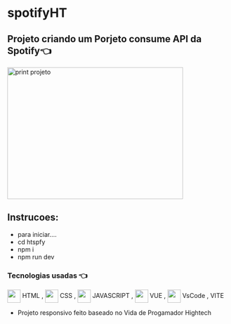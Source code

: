 # spotifyHT

[//]:<> (../master/assets/img/print.png) 
## Projeto criando um Porjeto consume API da Spotify👈 
    

<img alt='print projeto' align="center" height="300" width="400" src="../master/assets/print.png">

## Instrucoes: 
  - para iniciar....
  - cd htspfy
  - npm i
  - npm run dev

### Tecnologias usadas 👈 
<img align="center" height="30" width="30" src="https://cdn.jsdelivr.net/gh/devicons/devicon/icons/html5/html5-original.svg"> HTML , 
<img align="center" height="30" width="30" src="https://cdn.jsdelivr.net/gh/devicons/devicon/icons/css3/css3-original.svg"> CSS , 
<img align="center" height="30" width="30" src="https://cdn.jsdelivr.net/gh/devicons/devicon/icons/javascript/javascript-original.svg"> JAVASCRIPT , 
<img align="center" height="30" width="30" src="https://cdn.jsdelivr.net/gh/devicons/devicon/icons/vuejs/vuejs-original.svg"> VUE , 
<img align="center" height="30" width="30" src="https://cdn.jsdelivr.net/gh/devicons/devicon/icons/vscode/vscode-original.svg"> VsCode ,
 VITE
- Projeto responsivo feito baseado no Vida de Progamador Hightech
